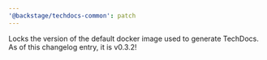 ```yaml
---
'@backstage/techdocs-common': patch
---
```


Locks the version of the default docker image used to generate TechDocs. As of
this changelog entry, it is v0.3.2!
